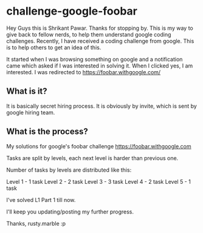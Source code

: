 # challenge-google-foobar

Hey Guys this is Shrikant Pawar. Thanks for stopping by.
This is my way to give back to fellow nerds, to help them understand google coding challenges.
Recently, I have received a coding challenge from google. This is to help others to get an idea of this. 

It started when I was browsing something on google and a notification came which asked if I was interested in solving it.
When I clicked yes, I am interested.
I was redirected to https://foobar.withgoogle.com/

What is it?
-------------------
It is basically secret hiring process. It is obviously by invite, which is sent by google hiring team.

What is the process?
-------------------- 
My solutions for google's foobar challenge https://foobar.withgoogle.com

Tasks are split by levels, each next level is harder than previous one.

Number of tasks by levels are distributed like this:

Level 1 - 1 task
Level 2 - 2 task
Level 3 - 3 task
Level 4 - 2 task
Level 5 - 1 task

I've solved L1 Part 1 till now.

I'll keep you updating/posting my further progress.

Thanks,
rusty.marble :p
